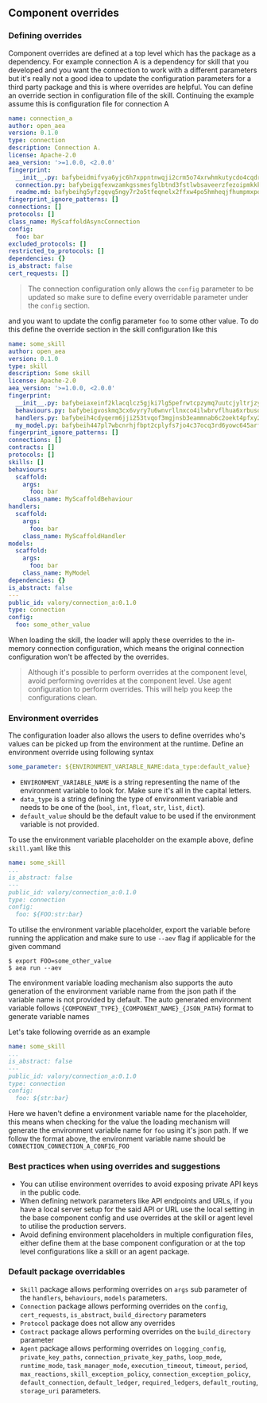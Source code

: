 ## Component overrides

### Defining overrides

Component overrides are defined at a top level which has the package as a dependency. For example connection A is a dependency for skill that you developed and you want the connection to work with a different parameters but it's really not a good idea to update the configuration parameters for a third party package and this is where overrides are helpful. You can define an override section in configuration file of the skill. Continuing the example assume this is configuration file for connection A  

```yaml
name: connection_a
author: open_aea
version: 0.1.0
type: connection
description: Connection A.
license: Apache-2.0
aea_version: '>=1.0.0, <2.0.0'
fingerprint:
  __init__.py: bafybeidmifvya6yjc6h7xppntnwqji2crm5o74xrwhmkutycdo4cqdryhy
  connection.py: bafybeigqfexwzamkgssmesfglbtnd3fstlwbsaveerzfezoipmkkk7ceke
  readme.md: bafybeihg5yfzgqvg5ngy7r2o5tfeqnelx2ffxw4po5hmheqjfhumpmxpoq
fingerprint_ignore_patterns: []
connections: []
protocols: []
class_name: MyScaffoldAsyncConnection
config:
  foo: bar
excluded_protocols: []
restricted_to_protocols: []
dependencies: {}
is_abstract: false
cert_requests: []
```

> The connection configuration only allows the `config` parameter to be updated so make sure to define every overridable parameter under the `config` section. 

and you want to update the config parameter `foo` to some other value. To do this define the override section in the skill configuration like this

```yaml
name: some_skill
author: open_aea
version: 0.1.0
type: skill
description: Some skill
license: Apache-2.0
aea_version: '>=1.0.0, <2.0.0'
fingerprint:
  __init__.py: bafybeiaxeinf2klacqlcz5gjki7lg5pefrwtcpzymq7uutcjyltrjzywm4
  behaviours.py: bafybeigvoskmq3cx6vyry7u6wnvrllnxco4ilwbrvflhua6xrbusqfrwi4
  handlers.py: bafybeih4cdyqerm6jji253tvqof3mgjnsb3eammnab6c2oekt4pfxy2qqe
  my_model.py: bafybeih447pl7wbcnrhjfbpt2cplyfs7jo4c37ocq3rd6yowc645arf5sm
fingerprint_ignore_patterns: []
connections: []
contracts: []
protocols: []
skills: []
behaviours:
  scaffold:
    args:
      foo: bar
    class_name: MyScaffoldBehaviour
handlers:
  scaffold:
    args:
      foo: bar
    class_name: MyScaffoldHandler
models:
  scaffold:
    args:
      foo: bar
    class_name: MyModel
dependencies: {}
is_abstract: false
---
public_id: valory/connection_a:0.1.0
type: connection
config:
  foo: some_other_value
```

When loading the skill, the loader will apply these overrides to the in-memory connection configuration, which means the original connection configuration won't be affected by the overrides.

> Although it's possible to perform overrides at the component level, avoid performing overrides at the component level. Use agent configuration to perform overrides. This will help you keep the configurations clean.

### Environment overrides

The configuration loader also allows the users to define overrides who's values can be picked up from the environment at the runtime. Define an environment override using following syntax

```yaml
some_parameter: ${ENVIRONMENT_VARIABLE_NAME:data_type:default_value}
```

- `ENVIRONMENT_VARIABLE_NAME` is a string representing the name of the environment variable to look for. Make sure it's all in the capital letters.
- `data_type` is a string defining the type of environment variable and needs to be one of the (`bool`, `int`, `float`, `str`, `list`, `dict`).
- `default_value` should be the default value to be used if the environment variable is not provided.

To use the environment variable placeholder on the example above, define `skill.yaml` like this

```yaml
name: some_skill
...
is_abstract: false
---
public_id: valory/connection_a:0.1.0
type: connection
config:
  foo: ${FOO:str:bar}
```

To utilise the environment variable placeholder, export the variable before running the application and make sure to use `--aev` flag if applicable for the given command

```
$ export FOO=some_other_value
$ aea run --aev
```

The environment variable loading mechanism also supports the auto generation of the environment variable name from the json path if the variable name is not provided by default. The auto generated environment variable follows `{COMPONENT_TYPE}_{COMPONENT_NAME}_{JSON_PATH}` format to generate variable names

Let's take following override as an example

```yaml
name: some_skill
...
is_abstract: false
---
public_id: valory/connection_a:0.1.0
type: connection
config:
  foo: ${str:bar}
```

Here we haven't define a environment variable name for the placeholder, this means when checking for the value the loading mechanism will generate the environment variable name for `foo` using it's json path. If we follow the format above, the environment variable name should be `CONNECTION_CONNECTION_A_CONFIG_FOO`

### Best practices when using overrides and suggestions 

- You can utilise environment overrides to avoid exposing private API keys in the public code.
- When defining network parameters like API endpoints and URLs, if you have a local server setup for the said API or URL use the local setting in the base component config and use overrides at the skill or agent level to utilise the production servers.
- Avoid defining environment placeholders in multiple configuration files, either define them at the base component configuration or at the top level configurations like a skill or an agent package.

### Default package overridables

- `Skill` package allows performing overrides on `args` sub parameter of the `handlers`, `behaviours`, `models` parameters.
- `Connection` package allows performing overrides on the `config`, `cert_requests`, `is_abstract`, `build_directory` parameters
- `Protocol` package does not allow any overrides
- `Contract` package allows performing overrides on the `build_directory` parameter
- `Agent` package allows performing overrides on `logging_config`, `private_key_paths`, `connection_private_key_paths`, `loop_mode`, `runtime_mode`, `task_manager_mode`, `execution_timeout`, `timeout`, `period`, `max_reactions`, `skill_exception_policy`, `connection_exception_policy`, `default_connection`, `default_ledger`, `required_ledgers`, `default_routing`, `storage_uri` parameters.